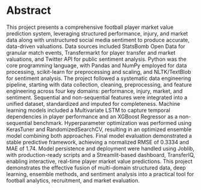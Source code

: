 <h1>Abstract</h1>
This project presents a comprehensive football player market value prediction system, leveraging 
structured performance, injury, and market data along with unstructured social media sentiment to 
produce accurate, data-driven valuations. Data sources included StatsBomb Open Data for granular 
match events, Transfermarkt for player transfer and market valuations, and Twitter API for public 
sentiment analysis. Python was the core programming language, with Pandas and NumPy employed 
for data processing, scikit-learn for preprocessing and scaling, and NLTK/TextBlob for sentiment 
analysis. 
The project followed a systematic data engineering pipeline, starting with data collection, cleaning, 
preprocessing, and feature engineering across four key domains: performance, injury, market, and 
sentiment. Sequential and non-sequential features were integrated into a unified dataset, standardized 
and imputed for completeness. Machine learning models included a Multivariate LSTM to capture 
temporal dependencies in player performance and an XGBoost Regressor as a non-sequential 
benchmark. Hyperparameter optimization was performed using KerasTuner and 
RandomizedSearchCV, resulting in an optimized ensemble model combining both approaches. 
Final model evaluation demonstrated a stable predictive framework, achieving a normalized RMSE of 
0.3334 and MAE of 1.74. Model persistence and deployment were handled using Joblib, with 
production-ready scripts and a Streamlit-based dashboard, TransferIQ, enabling interactive, real-time 
player market value predictions. This project demonstrates the effective fusion of multi-domain 
structured data, deep learning, ensemble methods, and sentiment analysis into a practical tool for 
football analytics, recruitment, and market evaluation.
